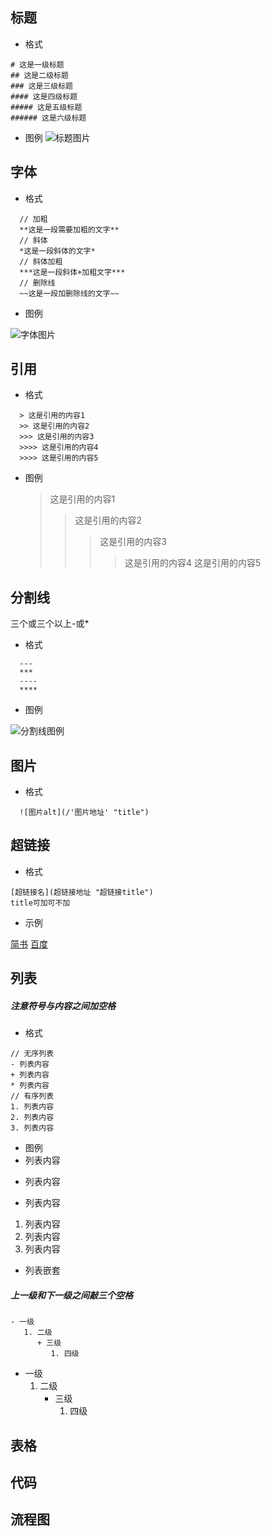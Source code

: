 ## 标题
- 格式
```
# 这是一级标题
## 这是二级标题
### 这是三级标题
#### 这是四级标题
##### 这是五级标题
###### 这是六级标题
```
- 图例
![标题图片](/title.png)

## 字体
- 格式
```
  // 加粗
  **这是一段需要加粗的文字**
  // 斜体
  *这是一段斜体的文字*
  // 斜体加粗
  ***这是一段斜体+加粗文字***
  // 删除线
  ~~这是一段加删除线的文字~~
```

- 图例

![字体图片](/fontSize.png)

## 引用
- 格式
```
  > 这是引用的内容1
  >> 这是引用的内容2
  >>> 这是引用的内容3
  >>>> 这是引用的内容4
  >>>> 这是引用的内容5
```
- 图例
  > 这是引用的内容1
  >> 这是引用的内容2
  >>> 这是引用的内容3
  >>>> 这是引用的内容4
  >>>> 这是引用的内容5


## 分割线
三个或三个以上-或*
- 格式
```
  ---
  ***
  ----
  ****
``` 
- 图例

![分割线图例](/dividingLine.png)


## 图片

- 格式
```
  ![图片alt](/'图片地址' "title")
```
## 超链接
- 格式
```
[超链接名](超链接地址 "超链接title")
title可加可不加
```

- 示例

[简书](http://jianshu.com)
[百度](http://baidu.com)

## 列表
##### 注意符号与内容之间加空格
- 格式
```
// 无序列表
- 列表内容
+ 列表内容
* 列表内容
// 有序列表
1. 列表内容
2. 列表内容
3. 列表内容
```
- 图例
- 列表内容
+ 列表内容
* 列表内容

1. 列表内容
2. 列表内容
3. 列表内容
- 列表嵌套
##### 上一级和下一级之间敲三个空格
```
- 一级
   1. 二级
      + 三级
         1. 四级 
```
- 一级
   1. 二级
      + 三级
         1. 四级 

## 表格


## 代码
## 流程图